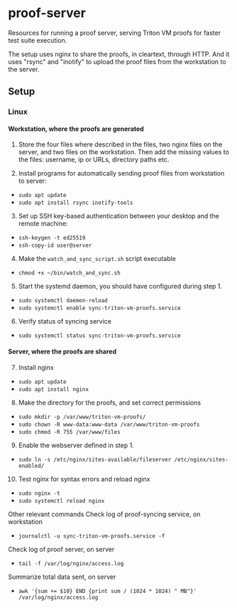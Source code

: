 # proof-server
Resources for running a proof server, serving Triton VM proofs for faster test suite execution.

The setup uses nginx to share the proofs, in cleartext, through HTTP. And it uses "rsync"
and "inotify" to upload the proof files from the workstation to the server.

## Setup
### Linux

#### Workstation, where the proofs are generated
1. Store the four files where described in the files, two nginx files on the server, and two files on the workstation. 
Then add the missing values to the files: username, ip or URLs, directory paths etc.

2. Install programs for automatically sending proof files from workstation to server:
- `sudo apt update`
- `sudo apt install rsync inotify-tools`

3. Set up SSH key-based authentication between your desktop and the remote machine:
- `ssh-keygen -t ed25519`
- `ssh-copy-id user@server`

4. Make the `watch_and_sync_script.sh` script executable
- `chmod +x ~/bin/watch_and_sync.sh`

5. Start the systemd daemon, you should have configured during step 1.
- `sudo systemctl daemon-reload`
- `sudo systemctl enable sync-triton-vm-proofs.service`

6. Verify status of syncing service
- `sudo systemctl status sync-triton-vm-proofs.service`

#### Server, where the proofs are shared
7. Install nginx
- `sudo apt update`
- `sudo apt install nginx`

8. Make the directory for the proofs, and set correct permissions
- `sudo mkdir -p /var/www/triton-vm-proofs/`
- `sudo chown -R www-data:www-data /var/www/triton-vm-proofs`
- `sudo chmod -R 755 /var/www/files`

9. Enable the webserver defined in step 1.
- `sudo ln -s /etc/nginx/sites-available/fileserver /etc/nginx/sites-enabled/`

10. Test nginx for syntax errors and reload nginx
- `sudo nginx -t`
- `sudo systemctl reload nginx`

Other relevant commands
Check log of proof-syncing service, on workstation
- `journalctl -u sync-triton-vm-proofs.service -f`

Check log of proof server, on server
- `tail -f /var/log/nginx/access.log`

Summarize total data sent, on server
- `awk '{sum += $10} END {print sum / (1024 * 1024) " MB"}' /var/log/nginx/access.log`
